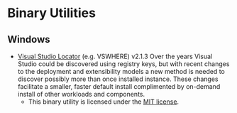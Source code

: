 # Binary Utilities

## Windows

* [Visual Studio Locator][vswhere] (e.g. VSWHERE) v2.1.3
  Over the years Visual Studio could be discovered using registry keys, but with recent changes to the deployment and extensibility models a new method is needed to discover possibly more than once installed instance. These changes facilitate a smaller, faster default install complimented by on-demand install of other workloads and components.
  * This binary utility is licensed under the [MIT license][vswhere-license].

[vswhere]: https://github.com/Microsoft/vswhere
[vswhere-license]: https://github.com/Microsoft/vswhere/blob/2.1.3/LICENSE.txt
